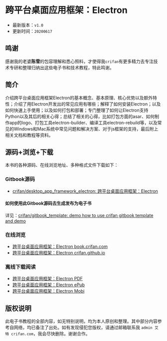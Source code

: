 # 跨平台桌面应用框架：Electron

* 最新版本：`v1.0`
* 更新时间：`20200617`

## 鸣谢

感谢我的老婆**陈雪**的包容理解和悉心照料，才使得我`crifan`有更多精力去专注技术专研和整理归纳出这些电子书和技术教程，特此鸣谢。

## 简介

介绍跨平台桌面应用框架Electron的基本概念、基本原理、核心优势以及额外特性；介绍了用Electron开发出的常见应用有哪些；解释了如何安装Electron；以及如何快速上手使用；以及如何打包和部署；专门整理了如何让Electron支持Python以及其后的相关心得；总结了相关的心得，比如打包方面的asar、如何制作app的logo、打包工具electron-builder、编译工具electron-rebuild等，以及常见的Windows和Mac系统中常见问题和解决方案、对于js框架的支持，最后附上相关文档和教程等资料。

## 源码+浏览+下载

本书的各种源码、在线浏览地址、多种格式文件下载如下：

### Gitbook源码

* [crifan/desktop_app_framework_electron: 跨平台桌面应用框架：Electron](https://github.com/crifan/desktop_app_framework_electron)

#### 如何使用此Gitbook源码去生成发布为电子书

详见：[crifan/gitbook_template: demo how to use crifan gitbook template and demo](https://github.com/crifan/gitbook_template)

### 在线浏览

* [跨平台桌面应用框架：Electron book.crifan.com](http://book.crifan.com/books/desktop_app_framework_electron/website)
* [跨平台桌面应用框架：Electron crifan.github.io](https://crifan.github.io/desktop_app_framework_electron/website)

### 离线下载阅读

* [跨平台桌面应用框架：Electron PDF](http://book.crifan.com/books/desktop_app_framework_electron/pdf/desktop_app_framework_electron.pdf)
* [跨平台桌面应用框架：Electron ePub](http://book.crifan.com/books/desktop_app_framework_electron/epub/desktop_app_framework_electron.epub)
* [跨平台桌面应用框架：Electron Mobi](http://book.crifan.com/books/desktop_app_framework_electron/mobi/desktop_app_framework_electron.mobi)

## 版权说明

此电子书教程的全部内容，如无特别说明，均为本人原创和整理。其中部分内容参考自网络，均已备注了出处。如有发现侵犯您版权，请通过邮箱联系我 `admin 艾特 crifan.com`，我会尽快删除。谢谢合作。